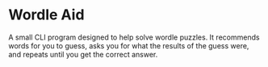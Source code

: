 # Wordle Aid

A small CLI program designed to help solve wordle puzzles. It recommends words for you to guess, asks you for what the results of the guess were, and repeats until you get the correct answer.
